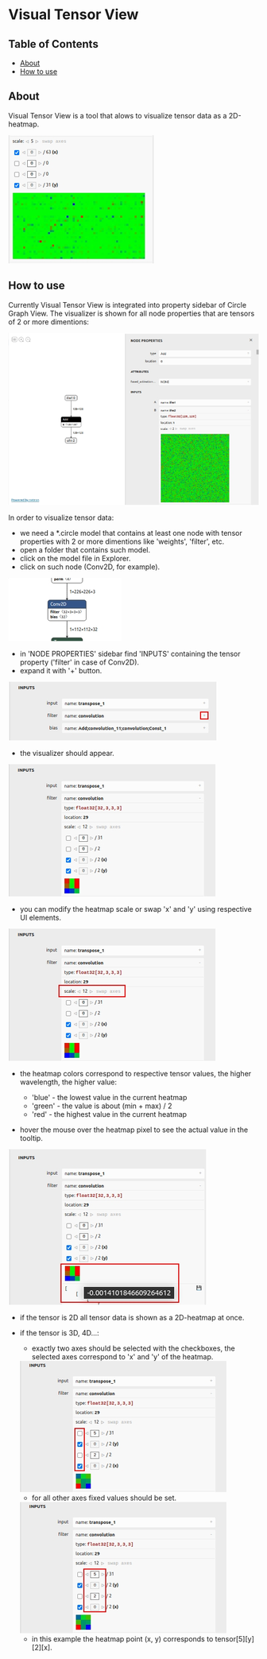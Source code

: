 # Visual Tensor View

## Table of Contents
- [About](#about)
- [How to use](#how-to-use)

## About

Visual Tensor View is a tool that alows to visualize tensor data as a 2D-heatmap.

<img src="./images/VisualTensorViewOverview.jpg"/>

## How to use

Currently Visual Tensor View is integrated into property sidebar of Circle Graph View.
The visualizer is shown for all node properties that are tensors of 2 or more dimentions:

<img src="./images/VisualTensorViewExample.jpg"/>

In order to visualize tensor data:
- we need a *.circle model that contains at least one node with tensor properties with 2 or more dimentions like 'weights', 'filter', etc.
- open a folder that contains such model.
- click on the model file in Explorer.
- click on such node (Conv2D, for example).
<img src="./images/VisualTensorViewNode.jpg"/>

- in 'NODE PROPERTIES' sidebar find 'INPUTS' containing the tensor property ('filter' in case of Conv2D).
- expand it with '+' button.
<img src="./images/VisualTensorViewExpand.jpg"/>

- the visualizer should appear.
<img src="./images/VisualTensorViewExpanded.jpg"/>

- you can modify the heatmap scale or swap 'x' and 'y' using respective UI elements.
<img src="./images/VisualTensorViewScale.jpg"/>

- the heatmap colors correspond to respective tensor values, the higher wavelength, the higher value:
    * 'blue' - the lowest value in the current heatmap
    * 'green' - the value is about (min + max) / 2
    * 'red' - the highest value in the current heatmap

- hover the mouse over the heatmap pixel to see the actual value in the tooltip.
<img src="./images/VisualTensorViewHeatmap.jpg"/>

- if the tensor is 2D all tensor data is shown as a 2D-heatmap at once.

- if the tensor is 3D, 4D...:
    * exactly two axes should be selected with the checkboxes, the selected axes correspond to 'x' and 'y' of the heatmap.
    <img src="./images/VisualTensorViewAxes.jpg"/>

    * for all other axes fixed values should be set.
    <img src="./images/VisualTensorViewValues.jpg"/>

    * in this example the heatmap point (x, y) corresponds to tensor[5][y][2][x].

